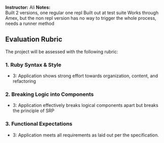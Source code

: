 **Instructor:**  Ali 
**Notes:**  
Built 2 versions, one regular one repl
Built out at test suite
Works through Amex, but the non repl version has no way to trigger the whole process, needs a runner method

## Evaluation Rubric

The project will be assessed with the following rubric:

### 1. Ruby Syntax & Style

* 3:  Application shows strong effort towards organization, content, and refactoring

### 2. Breaking Logic into Components

* 3: Application effectively breaks logical components apart but breaks the principle of SRP

### 3. Functional Expectations

* 3: Application meets all requirements as laid out per the specification.


